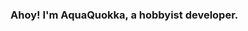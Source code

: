 ### Ahoy! I'm AquaQuokka, a hobbyist developer.
<br/>
<br/>
<!--
**AquaQuokka/AquaQuokka** is a ✨ _special_ ✨ repository because its `README.md` (this file) appears on your GitHub profile.

Here are some ideas to get you started:

- 🔭 I’m currently working on ...
- 🌱 I’m currently learning ...
- 👯 I’m looking to collaborate on ...
- 🤔 I’m looking for help with ...
- 💬 Ask me about ...
- 📫 How to reach me: ...
- 😄 Pronouns: ...
- ⚡ Fun fact: ...
-->

⌨️ I'm currently working on a Pycord bot called [Azumi](https://github.com/AquaQuokka/Azumi) <br/>
🐍 I'm currently learning Python. <br/>
🎮 I'm looking to collaborate on Discord development. <br/>
❓ Ask me about anything! <br/>
🙌 They/Them, He/Him <br/>

<br/>
### Languages
#### Human
<br/>
<br/>
English (Native)<br/>
Danish (Beginner)
<br/>
#### Programming
<br/>
<br/>
Python (Beginner)<br/>
HTML (Beginner)<br/>
CSS (Beginner)<br/>
<br/>
#### Fun Fact!
<br/>
🌡️ Hot water freezes faster than cold water! 🧊

<br/>
<br/>
<br/>

# Statistics!
<br/>
<br/>
[![GitHub stats](https://github-readme-stats.vercel.app/api?username=AquaQuokka)](https://github.com/anuraghazra/github-readme-stats)

